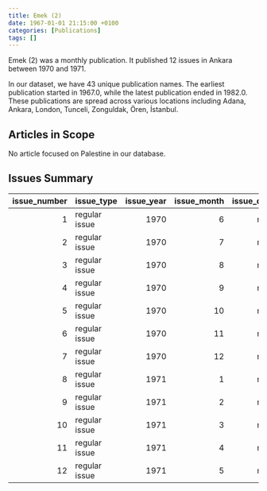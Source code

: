 ```yaml
---
title: Emek (2)
date: 1967-01-01 21:15:00 +0100
categories: [Publications]
tags: []
---
```


Emek (2) was a monthly publication. It published 12 issues in Ankara between 1970 and 1971.

In our dataset, we have 43 unique publication names. The earliest publication started in 1967.0, while the latest publication ended in 1982.0. These publications are spread across various locations including Adana, Ankara, London, Tunceli, Zonguldak, Ören, İstanbul.

## Articles in Scope

No article focused on Palestine in our database.

## Issues Summary

|   issue_number | issue_type    |   issue_year |   issue_month |   issue_day |
|---------------:|:--------------|-------------:|--------------:|------------:|
|              1 | regular issue |         1970 |             6 |         nan |
|              2 | regular issue |         1970 |             7 |         nan |
|              3 | regular issue |         1970 |             8 |         nan |
|              4 | regular issue |         1970 |             9 |         nan |
|              5 | regular issue |         1970 |            10 |         nan |
|              6 | regular issue |         1970 |            11 |         nan |
|              7 | regular issue |         1970 |            12 |         nan |
|              8 | regular issue |         1971 |             1 |         nan |
|              9 | regular issue |         1971 |             2 |         nan |
|             10 | regular issue |         1971 |             3 |         nan |
|             11 | regular issue |         1971 |             4 |         nan |
|             12 | regular issue |         1971 |             5 |         nan |